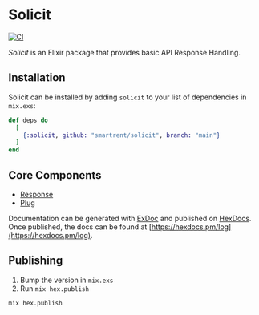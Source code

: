 # Solicit

[![CI](https://github.com/smartrent/solicit/actions/workflows/ci.yml/badge.svg)](https://github.com/smartrent/solicit/actions/workflows/ci.yml)

_Solicit_ is an Elixir package that provides basic API Response Handling.

## Installation

Solicit can be installed by adding `solicit` to your list of dependencies in `mix.exs`:

```elixir
def deps do
  [
    {:solicit, github: "smartrent/solicit", branch: "main"}
  ]
end
```

## Core Components

- [Response](./md/response.md)
- [Plug](md/plug.md)

Documentation can be generated with [ExDoc](https://github.com/elixir-lang/ex_doc)
and published on [HexDocs](https://hexdocs.pm). Once published, the docs can
be found at [https://hexdocs.pm/log](https://hexdocs.pm/log).

## Publishing

1. Bump the version in `mix.exs`
2. Run `mix hex.publish`

```bash
mix hex.publish
```
